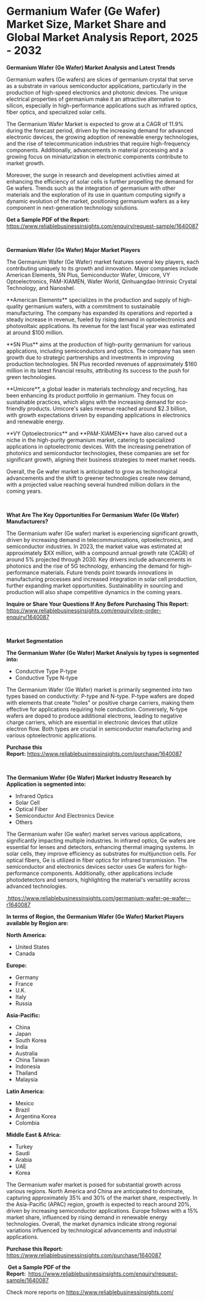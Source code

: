 <p><h1>Germanium Wafer (Ge Wafer) Market Size, Market Share and Global Market Analysis Report, 2025 - 2032</h1></p><p><strong>Germanium Wafer (Ge Wafer) Market Analysis and Latest Trends</strong></p>
<p><p>Germanium wafers (Ge wafers) are slices of germanium crystal that serve as a substrate in various semiconductor applications, particularly in the production of high-speed electronics and photonic devices. The unique electrical properties of germanium make it an attractive alternative to silicon, especially in high-performance applications such as infrared optics, fiber optics, and specialized solar cells.</p><p>The Germanium Wafer Market is expected to grow at a CAGR of 11.9% during the forecast period, driven by the increasing demand for advanced electronic devices, the growing adoption of renewable energy technologies, and the rise of telecommunication industries that require high-frequency components. Additionally, advancements in material processing and a growing focus on miniaturization in electronic components contribute to market growth. </p><p>Moreover, the surge in research and development activities aimed at enhancing the efficiency of solar cells is further propelling the demand for Ge wafers. Trends such as the integration of germanium with other materials and the exploration of its use in quantum computing signify a dynamic evolution of the market, positioning germanium wafers as a key component in next-generation technology solutions.</p></p>
<p><strong>Get a Sample PDF of the Report:&nbsp;</strong> <a href="https://www.reliablebusinessinsights.com/enquiry/request-sample/1640087?utm_campaign=1996&utm_medium=2&utm_source=Github&utm_content=ia&utm_term=12022025&utm_id=germanium-wafer-ge-wafer">https://www.reliablebusinessinsights.com/enquiry/request-sample/1640087</a></p>
<p>&nbsp;</p>
<p><strong>Germanium Wafer (Ge Wafer) Major Market Players</strong></p>
<p><p>The Germanium Wafer (Ge Wafer) market features several key players, each contributing uniquely to its growth and innovation. Major companies include American Elements, 5N Plus, Semiconductor Wafer, Umicore, VY Optoelectronics, PAM-XIAMEN, Wafer World, Qinhuangdao Intrinsic Crystal Technology, and Nanoshel.</p><p>**American Elements** specializes in the production and supply of high-quality germanium wafers, with a commitment to sustainable manufacturing. The company has expanded its operations and reported a steady increase in revenue, fueled by rising demand in optoelectronics and photovoltaic applications. Its revenue for the last fiscal year was estimated at around $100 million.</p><p>**5N Plus** aims at the production of high-purity germanium for various applications, including semiconductors and optics. The company has seen growth due to strategic partnerships and investments in improving production technologies. 5N Plus recorded revenues of approximately $160 million in its latest financial results, attributing its success to the push for green technologies.</p><p>**Umicore**, a global leader in materials technology and recycling, has been enhancing its product portfolio in germanium. They focus on sustainable practices, which aligns with the increasing demand for eco-friendly products. Umicore's sales revenue reached around $2.3 billion, with growth expectations driven by expanding applications in electronics and renewable energy.</p><p>**VY Optoelectronics** and **PAM-XIAMEN** have also carved out a niche in the high-purity germanium market, catering to specialized applications in optoelectronic devices. With the increasing penetration of photonics and semiconductor technologies, these companies are set for significant growth, aligning their business strategies to meet market needs.</p><p>Overall, the Ge wafer market is anticipated to grow as technological advancements and the shift to greener technologies create new demand, with a projected value reaching several hundred million dollars in the coming years.</p></p>
<p>&nbsp;</p>
<p><strong>What Are The Key Opportunities For Germanium Wafer (Ge Wafer) Manufacturers?</strong></p>
<p><p>The Germanium wafer (Ge wafer) market is experiencing significant growth, driven by increasing demand in telecommunications, optoelectronics, and semiconductor industries. In 2023, the market value was estimated at approximately $XX million, with a compound annual growth rate (CAGR) of around 5% projected through 2030. Key drivers include advancements in photonics and the rise of 5G technology, enhancing the demand for high-performance materials. Future trends point towards innovations in manufacturing processes and increased integration in solar cell production, further expanding market opportunities. Sustainability in sourcing and production will also shape competitive dynamics in the coming years.</p></p>
<p><strong>Inquire or Share Your Questions If Any Before Purchasing This Report:</strong> <a href="https://www.reliablebusinessinsights.com/enquiry/pre-order-enquiry/1640087?utm_campaign=1996&utm_medium=2&utm_source=Github&utm_content=ia&utm_term=12022025&utm_id=germanium-wafer-ge-wafer">https://www.reliablebusinessinsights.com/enquiry/pre-order-enquiry/1640087</a></p>
<p>&nbsp;</p>
<p><strong>Market Segmentation</strong></p>
<p><strong>The Germanium Wafer (Ge Wafer) Market Analysis by types is segmented into:</strong></p>
<p><ul><li>Conductive Type P-type</li><li>Conductive Type N-type</li></ul></p>
<p><p>The Germanium Wafer (Ge Wafer) market is primarily segmented into two types based on conductivity: P-type and N-type. P-type wafers are doped with elements that create "holes" or positive charge carriers, making them effective for applications requiring hole conduction. Conversely, N-type wafers are doped to produce additional electrons, leading to negative charge carriers, which are essential in electronic devices that utilize electron flow. Both types are crucial in semiconductor manufacturing and various optoelectronic applications.</p></p>
<p><strong>Purchase this Report:&nbsp;</strong><a href="https://www.reliablebusinessinsights.com/purchase/1640087?utm_campaign=1996&utm_medium=2&utm_source=Github&utm_content=ia&utm_term=12022025&utm_id=germanium-wafer-ge-wafer">https://www.reliablebusinessinsights.com/purchase/1640087</a></p>
<p>&nbsp;</p>
<p><strong>The Germanium Wafer (Ge Wafer) Market Industry Research by Application is segmented into:</strong></p>
<p><ul><li>Infrared Optics</li><li>Solar Cell</li><li>Optical Fiber</li><li>Semiconductor And Electronics Device</li><li>Others</li></ul></p>
<p><p>The Germanium wafer (Ge wafer) market serves various applications, significantly impacting multiple industries. In infrared optics, Ge wafers are essential for lenses and detectors, enhancing thermal imaging systems. In solar cells, they improve efficiency as substrates for multijunction cells. For optical fibers, Ge is utilized in fiber optics for infrared transmission. The semiconductor and electronics devices sector uses Ge wafers for high-performance components. Additionally, other applications include photodetectors and sensors, highlighting the material's versatility across advanced technologies.</p></p>
<p><a href="https://www.reliablebusinessinsights.com/germanium-wafer-ge-wafer--r1640087?utm_campaign=1996&utm_medium=2&utm_source=Github&utm_content=ia&utm_term=12022025&utm_id=germanium-wafer-ge-wafer">&nbsp;https://www.reliablebusinessinsights.com/germanium-wafer-ge-wafer--r1640087</a></p>
<p><strong>In terms of Region, the Germanium Wafer (Ge Wafer) Market Players available by Region are:</strong></p>
<p>
    <p> <strong> North America: </strong>
        <ul>
            <li>United States</li>
            <li>Canada</li>
        </ul>
        </p> 
    <p> <strong> Europe: </strong>
        <ul>
            <li>Germany</li>
            <li>France</li>
            <li>U.K.</li>
            <li>Italy</li>
            <li>Russia</li>
        </ul>
        </p> 
    <p> <strong> Asia-Pacific: </strong>
        <ul>
            <li>China</li>
            <li>Japan</li>
            <li>South Korea</li>
            <li>India</li>
            <li>Australia</li>
            <li>China Taiwan</li>
            <li>Indonesia</li>
            <li>Thailand</li>
            <li>Malaysia</li>
        </ul>
        </p> 
    <p> <strong> Latin America: </strong>
        <ul>
            <li>Mexico</li>
            <li>Brazil</li>
            <li>Argentina Korea</li>
            <li>Colombia</li>
        </ul>
        </p> 
    <p> <strong> Middle East & Africa: </strong>
        <ul>
            <li>Turkey</li>
            <li>Saudi</li>
            <li>Arabia</li>
            <li>UAE</li>
            <li>Korea</li>
        </ul>
    </p>
    </p>
<p><p>The Germanium wafer market is poised for substantial growth across various regions. North America and China are anticipated to dominate, capturing approximately 35% and 30% of the market share, respectively. In the Asia-Pacific (APAC) region, growth is expected to reach around 20%, driven by increasing semiconductor applications. Europe follows with a 15% market share, influenced by rising demand in renewable energy technologies. Overall, the market dynamics indicate strong regional variations influenced by technological advancements and industrial applications.</p></p>
<p><strong>Purchase this Report: </strong><a href="https://www.reliablebusinessinsights.com/purchase/1640087?utm_campaign=1996&utm_medium=2&utm_source=Github&utm_content=ia&utm_term=12022025&utm_id=germanium-wafer-ge-wafer">https://www.reliablebusinessinsights.com/purchase/1640087</a></p>
<p>&nbsp;<strong>Get a Sample PDF of the Report:&nbsp;&nbsp;</strong><a href="https://www.reliablebusinessinsights.com/enquiry/request-sample/1640087?utm_campaign=1996&utm_medium=2&utm_source=Github&utm_content=ia&utm_term=12022025&utm_id=germanium-wafer-ge-wafer">https://www.reliablebusinessinsights.com/enquiry/request-sample/1640087</a></p>
<p><strong></strong></p>
<p>Check more reports on <a href="https://www.reliablebusinessinsights.com/?utm_campaign=1996&utm_medium=2&utm_source=Github&utm_content=ia&utm_term=12022025&utm_id=germanium-wafer-ge-wafer">https://www.reliablebusinessinsights.com/</a></p>